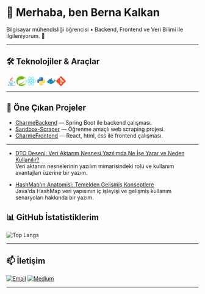 # 👋 Merhaba, ben **Berna Kalkan**

Bilgisayar mühendisliği öğrencisi • 
Backend, Frontend ve Veri Bilimi ile ilgileniyorum. 🚀

---

## 🛠 Teknolojiler & Araçlar

<img align="left" alt="Java" width="26px" src="https://raw.githubusercontent.com/devicons/devicon/master/icons/java/java-original.svg" />
<img align="left" alt="Spring" width="26px" src="https://raw.githubusercontent.com/devicons/devicon/master/icons/spring/spring-original.svg" />
<img align="left" alt="React" width="26px" src="https://raw.githubusercontent.com/devicons/devicon/master/icons/react/react-original.svg" />
<img align="left" alt="Python" width="26px" src="https://raw.githubusercontent.com/devicons/devicon/master/icons/python/python-original.svg" />
<img align="left" alt="Docker" width="26px" src="https://raw.githubusercontent.com/devicons/devicon/master/icons/docker/docker-original.svg" />
<img align="left" alt="Git" width="26px" src="https://raw.githubusercontent.com/devicons/devicon/master/icons/git/git-original.svg" />

<br clear="both"/>

---

## 📌 Öne Çıkan Projeler

- [CharmeBackend](https://github.com/bernakalkan18/charme_backend_lts) — Spring Boot ile backend çalışması.
- [Sandbox-Scraper](https://github.com/bernakalkan18/sandbox-scraper) — Öğrenme amaçlı web scraping projesi. 
- [CharmeFrontend](https://github.com/bernakalkan18/charme_frontend_lts) — React, html, css ile frontend çalışması.

---
- [DTO Deseni: Veri Aktarım Nesnesi Yazılımda Ne İşe Yarar ve Neden Kullanılır?](https://medium.com/@bernakalkann/dto-deseni-veri-aktar%C4%B1m-nesnesi-yaz%C4%B1l%C4%B1mda-ne-i%CC%87%C5%9Fe-yarar-ve-neden-kullan%C4%B1l%C4%B1r-bd951562bacb)  
  Veri aktarım nesnelerinin yazılım mimarisindeki rolü ve kullanım avantajları üzerine bir yazım.

- [HashMap'ın Anatomisi: Temelden Gelişmiş Konseptlere](https://medium.com/@bernakalkann/hashmapin-anatomisi-temelden-geli%C5%9Fmi%C5%9F-konseptlere-fc73570d0119)  
  Java'da HashMap veri yapısının iç işleyişi ve gelişmiş kullanım senaryoları hakkında bir yazım.


## 📊 GitHub İstatistiklerim
 
![Top Langs](https://github-readme-stats.vercel.app/api/top-langs/?username=bernakalkan18&layout=compact&theme=radical)

---

## 📫 İletişim
 
[![Email](https://img.shields.io/badge/Email-000?style=for-the-badge&logo=gmail&logoColor=EA4335)](mailto:brnklkn8@gmail.com)
[![Medium](https://img.shields.io/badge/Medium-000?style=for-the-badge&logo=medium&logoColor=FFFFFF)](https://medium.com/@bernakalkann)

---
